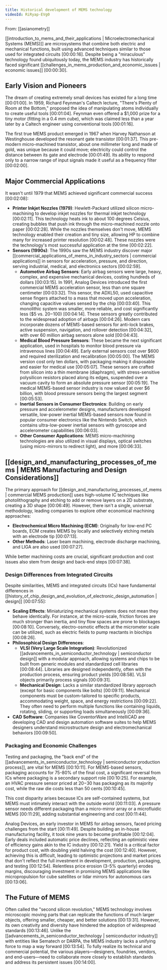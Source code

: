 ```yaml
---
title: Historical development of MEMS technology
videoId: RiRyap-EVg0
---
```


From: [[asianometry]] <br/> 

[[introduction_to_mems_and_their_applications | Microelectromechanical Systems (MEMS)]] are microsystems that combine both electric and mechanical functions, built using advanced techniques similar to those used for integrated circuits <a class="yt-timestamp" data-t="00:00:16">[00:00:16]</a>. Despite being a "miraculous" technology found ubiquitously today, the MEMS industry has historically faced significant [[challenges_in_mems_production_and_economic_issues | economic issues]] <a class="yt-timestamp" data-t="00:00:30">[00:00:30]</a>.

## Early Vision and Pioneers

The dream of creating extremely small devices has existed for a long time <a class="yt-timestamp" data-t="00:01:00">[00:01:00]</a>. In 1959, Richard Feynman's Caltech lecture, "There's Plenty of Room at the Bottom," proposed the idea of manipulating atoms individually to create useful tools <a class="yt-timestamp" data-t="00:01:04">[00:01:04]</a>. Feynman even offered a $1,000 prize for a tiny motor (fitting in a 0.4 mm cube), which was claimed less than a year later by a Caltech engineer using conventional tools <a class="yt-timestamp" data-t="00:01:16">[00:01:16]</a>.

The first true MEMS product emerged in 1967 when Harvey Nathanson at Westinghouse developed the resonant gate transistor <a class="yt-timestamp" data-t="00:01:37">[00:01:37]</a>. This pre-modern micro-machined transistor, about one millimeter long and made of gold, was unique because it could move; electricity could control the distance between its gate and electrode <a class="yt-timestamp" data-t="00:01:49">[00:01:49]</a>. Its ability to respond only to a narrow range of input signals made it useful as a frequency filter <a class="yt-timestamp" data-t="00:02:00">[00:02:00]</a>.

## Major Commercial Applications

It wasn't until 1979 that MEMS achieved significant commercial success <a class="yt-timestamp" data-t="00:02:08">[00:02:08]</a>:

*   **Printer Inkjet Nozzles (1979)**: Hewlett-Packard utilized silicon micro-machining to develop inkjet nozzles for thermal inkjet technology <a class="yt-timestamp" data-t="00:02:11">[00:02:11]</a>. This technology heats ink to about 100 degrees Celsius, creating bubbles that push ink through the micro-machined nozzle onto paper <a class="yt-timestamp" data-t="00:02:28">[00:02:28]</a>. While the nozzles themselves don't move, MEMS technology enabled their creation and tiny size, allowing HP to combine many for increased printer resolution <a class="yt-timestamp" data-t="00:02:48">[00:02:48]</a>. These nozzles were the technology's most successful application at the time <a class="yt-timestamp" data-t="00:02:22">[00:02:22]</a>.
*   **Sensors (1990s)**: The 1990s saw the MEMS industry discover major [[commercial_applications_of_mems_in_industry_sectors | commercial applications]] in sensors for acceleration, pressure, and direction, serving industrial, medical, and electronics sectors <a class="yt-timestamp" data-t="00:02:59">[00:02:59]</a>.
    *   **Automotive Airbag Sensors**: Early airbag sensors were large, heavy, complex, and expensive mechanical devices, costing hundreds of dollars <a class="yt-timestamp" data-t="00:03:15">[00:03:15]</a>. In 1991, Analog Devices introduced the first commercial MEMS acceleration sensor, less than one square centimeter <a class="yt-timestamp" data-t="00:03:32">[00:03:32]</a>. This sensor, the ADXL50, used capacitive sense fingers attached to a mass that moved upon acceleration, changing capacitive values sensed by the chip <a class="yt-timestamp" data-t="00:03:40">[00:03:40]</a>. This monolithic system was smaller, more reliable, and cost significantly less ($5 vs. $20-$100) <a class="yt-timestamp" data-t="00:04:14">[00:04:14]</a>. These sensors greatly contributed to the widespread adoption of airbags <a class="yt-timestamp" data-t="00:04:26">[00:04:26]</a>. Modern cars incorporate dozens of MEMS-based sensors for anti-lock brakes, active suspension, navigation, and rollover detection <a class="yt-timestamp" data-t="00:04:32">[00:04:32]</a>, with over 60 million airbag sensors alone sold <a class="yt-timestamp" data-t="00:04:43">[00:04:43]</a>.
    *   **Medical Blood Pressure Sensors**: These became the next significant application, used in hospitals to monitor blood pressure via intravenous lines <a class="yt-timestamp" data-t="00:04:49">[00:04:49]</a>. Early external sensors cost over $600 and required sterilization and recalibration <a class="yt-timestamp" data-t="00:05:00">[00:05:00]</a>. The MEMS version cost only ten dollars, with packaging making it disposable and easier for medical use <a class="yt-timestamp" data-t="00:05:07">[00:05:07]</a>. These sensors are crafted from silicon into a thin membrane (diaphragm), with stress-sensitive polysilicon resistors placed along its edges, suspended over a vacuum cavity to form an absolute pressure sensor <a class="yt-timestamp" data-t="00:05:19">[00:05:19]</a>. The medical MEMS-based sensor industry is now valued at over $6 billion, with blood pressure sensors being the largest segment <a class="yt-timestamp" data-t="00:05:53">[00:05:53]</a>.
    *   **Inertial Sensors in Consumer Electronics**: Building on early pressure and accelerometer designs, manufacturers developed versatile, low-power inertial MEMS-based sensors now found in popular consumer electronics like the Nintendo Switch, which contains ultra-low-power inertial sensors with gyroscope and accelerometer capabilities <a class="yt-timestamp" data-t="00:06:03">[00:06:03]</a>.
    *   **Other Consumer Applications**: MEMS micro-machining technologies are also utilized in visual displays, optical switches (using micro-mirrors to redirect light), and more <a class="yt-timestamp" data-t="00:06:33">[00:06:33]</a>.

## [[design_and_manufacturing_processes_of_mems | MEMS Manufacturing and Design Considerations]]

The primary approach for [[design_and_manufacturing_processes_of_mems | commercial MEMS production]] uses high-volume IC techniques like photolithography and etching to add or remove layers on a 2D substrate, creating a 3D shape <a class="yt-timestamp" data-t="00:06:49">[00:06:49]</a>. However, there isn't a single, universal methodology, leading companies to explore other economical machining approaches:

*   **Electrochemical Micro Machining (ECM)**: Originally for low-end PC boards, ECM creates MEMS by locally and selectively etching metals with an electrode tip <a class="yt-timestamp" data-t="00:07:13">[00:07:13]</a>.
*   **Other Methods**: Laser beam machining, electrode discharge machining, and LIGA are also used <a class="yt-timestamp" data-t="00:07:27">[00:07:27]</a>.

While better machining costs are crucial, significant production and cost issues also stem from design and back-end steps <a class="yt-timestamp" data-t="00:07:38">[00:07:38]</a>.

### Design Differences from Integrated Circuits

Despite similarities, MEMS and integrated circuits (ICs) have fundamental differences in [[history_of_chip_design_and_evolution_of_electronic_design_automation | design]] <a class="yt-timestamp" data-t="00:07:55">[00:07:55]</a>:

*   **Scaling Effects**: Miniaturizing mechanical systems does not mean they behave identically. For instance, at the micro-scale, friction forces are much stronger than inertia, and tiny flow spaces are prone to blockages <a class="yt-timestamp" data-t="00:08:10">[00:08:10]</a>. Conversely, electro-osmotic effects at the micrometer scale can be utilized, such as electric fields to pump reactants in biochips <a class="yt-timestamp" data-t="00:08:26">[00:08:26]</a>.
*   **Philosophical Design Differences**:
    *   **VLSI (Very Large Scale Integration)**: Revolutionized [[advancements_in_semiconductor_technology | semiconductor design]] with a modular approach, allowing systems and chips to be built from generic modules and standardized cell libraries <a class="yt-timestamp" data-t="00:08:44">[00:08:44]</a>. Libraries are designed independently, often with the production process, ensuring product yields <a class="yt-timestamp" data-t="00:08:58">[00:08:58]</a>. VLSI objects primarily process signals <a class="yt-timestamp" data-t="00:09:31">[00:09:31]</a>.
    *   **Mechanical Design**: Lacks a similar standardized library approach (except for basic components like bolts) <a class="yt-timestamp" data-t="00:09:11">[00:09:11]</a>. Mechanical components must be custom-tailored to specific products, accommodating weight, space, and energy restrictions <a class="yt-timestamp" data-t="00:09:22">[00:09:22]</a>. They often need to perform multiple functions like containing liquids, rotating, sliding, or supporting loads simultaneously <a class="yt-timestamp" data-t="00:09:36">[00:09:36]</a>.
*   **CAD Software**: Companies like CoventorWare and IntelliCAD are developing CAD and design automation software suites to help MEMS designers understand microstructure design and electromechanical behaviors <a class="yt-timestamp" data-t="00:09:50">[00:09:50]</a>.

### Packaging and Economic Challenges

Testing and packaging, the "back end" of the [[advancements_in_semiconductor_technology | semiconductor production process]], are vital for MEMS <a class="yt-timestamp" data-t="00:10:11">[00:10:11]</a>. For MEMS-based sensors, packaging accounts for 75-80% of the final cost, a significant reversal from ICs where packaging is a secondary support role <a class="yt-timestamp" data-t="00:10:25">[00:10:25]</a>. For example, an HVAC pressure sensor priced at $20-$30 has packaging as its majority cost, while the raw die costs less than 50 cents <a class="yt-timestamp" data-t="00:10:45">[00:10:45]</a>.

This cost disparity arises because ICs are self-contained systems, but MEMS must intimately interact with the outside world <a class="yt-timestamp" data-t="00:11:03">[00:11:03]</a>. A pressure sensor needs different packaging than a micro-mirror array or a microfluidic MEMS <a class="yt-timestamp" data-t="00:11:29">[00:11:29]</a>, adding substantial engineering and cost <a class="yt-timestamp" data-t="00:11:44">[00:11:44]</a>.

Analog Devices, an early investor in MEMS for airbag sensors, faced pricing challenges from the start <a class="yt-timestamp" data-t="00:11:49">[00:11:49]</a>. Despite building an in-house manufacturing facility, it took nine years to become profitable <a class="yt-timestamp" data-t="00:12:04">[00:12:04]</a>. Early deals included automatic price declines, reflecting an optimistic view of efficiency gains akin to the IC industry <a class="yt-timestamp" data-t="00:12:21">[00:12:21]</a>. Yield is a critical factor for product cost, with doubling yield halving the cost <a class="yt-timestamp" data-t="00:12:40">[00:12:40]</a>. However, achieving this is difficult, leading to optimistic projections and market prices that don't reflect the full investment in development, production, packaging, and testing <a class="yt-timestamp" data-t="00:12:54">[00:12:54]</a>. Relentless price erosion (3-5% quarterly) erodes margins, discouraging investment in promising MEMS applications like micropropulsion for cube satellites or lidar mirrors for autonomous cars <a class="yt-timestamp" data-t="00:13:06">[00:13:06]</a>.

## The Future of MEMS

Often called the "second silicon revolution," MEMS technology involves microscopic moving parts that can replicate the functions of much larger objects, offering smaller, cheaper, and better solutions <a class="yt-timestamp" data-t="00:13:31">[00:13:31]</a>. However, its own creativity and diversity have hindered the adoption of widespread standards <a class="yt-timestamp" data-t="00:13:46">[00:13:46]</a>. Unlike the [[advancements_in_semiconductor_technology | semiconductor industry]] with entities like Sematech or DARPA, the MEMS industry lacks a unifying force to map a way forward <a class="yt-timestamp" data-t="00:13:54">[00:13:54]</a>. To fully realize its technical and commercial potential, the various players—designers, foundries, vendors, and end-users—need to collaborate more closely to establish standards and address its persistent issues <a class="yt-timestamp" data-t="00:14:00">[00:14:00]</a>.